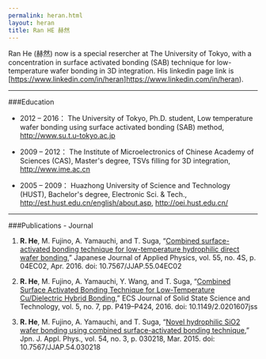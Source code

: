 ```yaml
---
permalink: heran.html
layout: heran
title: Ran HE 赫然
---
```

Ran He (赫然) now is a special resercher at The University of Tokyo, with a concentration in surface activated bonding (SAB) technique for low-temperature wafer bonding in 3D integration. His linkedin page link is [https://www.linkedin.com/in/heran]https://www.linkedin.com/in/heran).

----

###Education
* 2012 – 2016：
The University of Tokyo,
Ph.D. student, Low temperature wafer bonding using surface activated bonding (SAB) method, 
http://www.su.t.u-tokyo.ac.jp

* 2009 – 2012：
The Institute of Microelectronics of Chinese Academy of Sciences (CAS),
Master's degree, TSVs filling for 3D integration, 
http://www.ime.ac.cn

* 2005 – 2009：
Huazhong University of Science and Technology (HUST),
Bachelor's degree, Electronic Sci. & Tech., 
http://est.hust.edu.cn/english/about.asp, http://oei.hust.edu.cn/

----

###Publications - Journal
1. **R. He**, M. Fujino, A. Yamauchi, and T. Suga, “[Combined surface-activated bonding technique for low-temperature hydrophilic direct wafer bonding](http://dx.doi.org/10.7567/JJAP.55.04EC02),” Japanese Journal of Applied Physics, vol. 55, no. 4S, p. 04EC02, Apr. 2016. doi: 10.7567/JJAP.55.04EC02

2. **R. He**, M. Fujino, A. Yamauchi, Y. Wang, and T. Suga, “[Combined Surface Activated Bonding Technique for Low-Temperature Cu/Dielectric Hybrid Bonding](http://dx.doi.org/10.1149/2.0201607jss),” ECS Journal of Solid State Science and Technology, vol. 5, no. 7, pp. P419–P424, 2016. doi: 10.1149/2.0201607jss

3. **R. He**, M. Fujino, A. Yamauchi, and T. Suga, “[Novel hydrophilic SiO2 wafer bonding using combined surface-activated bonding technique](http://dx.doi.org/10.7567/JJAP.54.030218),” Jpn. J. Appl. Phys., vol. 54, no. 3, p. 030218, Mar. 2015. doi: 10.7567/JJAP.54.030218
